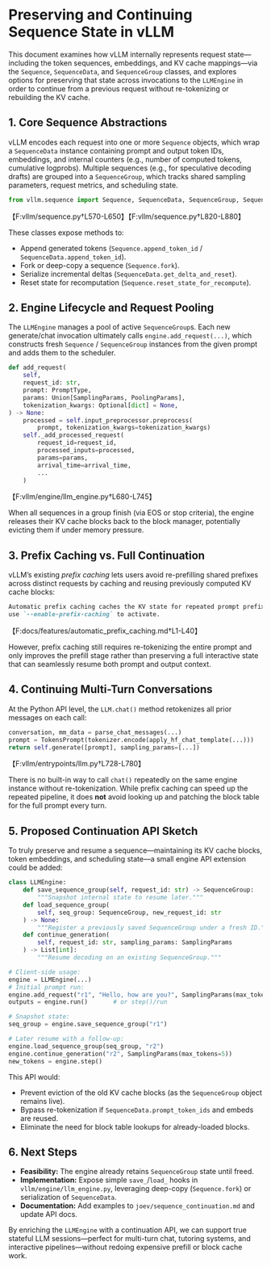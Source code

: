 # Preserving and Continuing Sequence State in vLLM

This document examines how vLLM internally represents request state—including the
token sequences, embeddings, and KV cache mappings—via the `Sequence`, `SequenceData`,
and `SequenceGroup` classes, and explores options for preserving that state across
invocations to the `LLMEngine` in order to continue from a previous request without
re-tokenizing or rebuilding the KV cache.

## 1. Core Sequence Abstractions

vLLM encodes each request into one or more `Sequence` objects, which wrap a
`SequenceData` instance containing prompt and output token IDs, embeddings,
and internal counters (e.g., number of computed tokens, cumulative logprobs).
Multiple sequences (e.g., for speculative decoding drafts) are grouped into a
`SequenceGroup`, which tracks shared sampling parameters, request metrics,
and scheduling state.

```python
from vllm.sequence import Sequence, SequenceData, SequenceGroup, SequenceStatus
```
【F:vllm/sequence.py†L570-L650】【F:vllm/sequence.py†L820-L880】

These classes expose methods to:
- Append generated tokens (`Sequence.append_token_id` / `SequenceData.append_token_id`).
- Fork or deep-copy a sequence (`Sequence.fork`).
- Serialize incremental deltas (`SequenceData.get_delta_and_reset`).
- Reset state for recomputation (`Sequence.reset_state_for_recompute`).

## 2. Engine Lifecycle and Request Pooling

The `LLMEngine` manages a pool of active `SequenceGroup`s.  Each new generate/chat
invocation ultimately calls `engine.add_request(...)`, which constructs fresh
`Sequence` / `SequenceGroup` instances from the given prompt and adds them to the
scheduler.

```python
def add_request(
    self,
    request_id: str,
    prompt: PromptType,
    params: Union[SamplingParams, PoolingParams],
    tokenization_kwargs: Optional[dict] = None,
) -> None:
    processed = self.input_preprocessor.preprocess(
        prompt, tokenization_kwargs=tokenization_kwargs)
    self._add_processed_request(
        request_id=request_id,
        processed_inputs=processed,
        params=params,
        arrival_time=arrival_time,
        ...
    )
```
【F:vllm/engine/llm_engine.py†L680-L745】

When all sequences in a group finish (via EOS or stop criteria), the engine releases
their KV cache blocks back to the block manager, potentially evicting them if under
memory pressure.

## 3. Prefix Caching vs. Full Continuation

vLLM’s existing *prefix caching* lets users avoid re-prefilling shared prefixes across
distinct requests by caching and reusing previously computed KV cache blocks:

```markdown
Automatic prefix caching caches the KV state for repeated prompt prefixes;
use `--enable-prefix-caching` to activate.
```
【F:docs/features/automatic_prefix_caching.md†L1-L40】

However, prefix caching still requires re-tokenizing the entire prompt and only
improves the prefill stage rather than preserving a full interactive state that
can seamlessly resume both prompt and output context.

## 4. Continuing Multi-Turn Conversations

At the Python API level, the `LLM.chat()` method retokenizes all prior messages
on each call:

```python
conversation, mm_data = parse_chat_messages(...)
prompt = TokensPrompt(tokenizer.encode(apply_hf_chat_template(...)))
return self.generate([prompt], sampling_params=[...])
```
【F:vllm/entrypoints/llm.py†L728-L780】

There is no built-in way to call `chat()` repeatedly on the same engine instance
without re-tokenization.  While prefix caching can speed up the repeated pipeline,
it does **not** avoid looking up and patching the block table for the full prompt
every turn.

## 5. Proposed Continuation API Sketch

To truly preserve and resume a sequence—maintaining its KV cache blocks, token
embeddings, and scheduling state—a small engine API extension could be added:

```python
class LLMEngine:
    def save_sequence_group(self, request_id: str) -> SequenceGroup:
        """Snapshot internal state to resume later."""
    def load_sequence_group(
        self, seq_group: SequenceGroup, new_request_id: str
    ) -> None:
        """Register a previously saved SequenceGroup under a fresh ID."""
    def continue_generation(
        self, request_id: str, sampling_params: SamplingParams
    ) -> List[int]:
        """Resume decoding on an existing SequenceGroup."""

# Client-side usage:
engine = LLMEngine(...)
# Initial prompt run:
engine.add_request("r1", "Hello, how are you?", SamplingParams(max_tokens=10))
outputs = engine.run()       # or step()/run

# Snapshot state:
seq_group = engine.save_sequence_group("r1")

# Later resume with a follow-up:
engine.load_sequence_group(seq_group, "r2")
engine.continue_generation("r2", SamplingParams(max_tokens=5))
new_tokens = engine.step()
```

This API would:
- Prevent eviction of the old KV cache blocks (as the `SequenceGroup` object remains live).
- Bypass re-tokenization if `SequenceData.prompt_token_ids` and embeds are reused.
- Eliminate the need for block table lookups for already-loaded blocks.

## 6. Next Steps

- **Feasibility:** The engine already retains `SequenceGroup` state until freed.
- **Implementation:** Expose simple `save_`/`load_` hooks in `vllm/engine/llm_engine.py`,
  leveraging deep-copy (`Sequence.fork`) or serialization of `SequenceData`.
- **Documentation:** Add examples to `joev/sequence_continuation.md` and update API docs.

By enriching the `LLMEngine` with a continuation API, we can support true
stateful LLM sessions—perfect for multi-turn chat, tutoring systems, and
interactive pipelines—without redoing expensive prefill or block cache work.